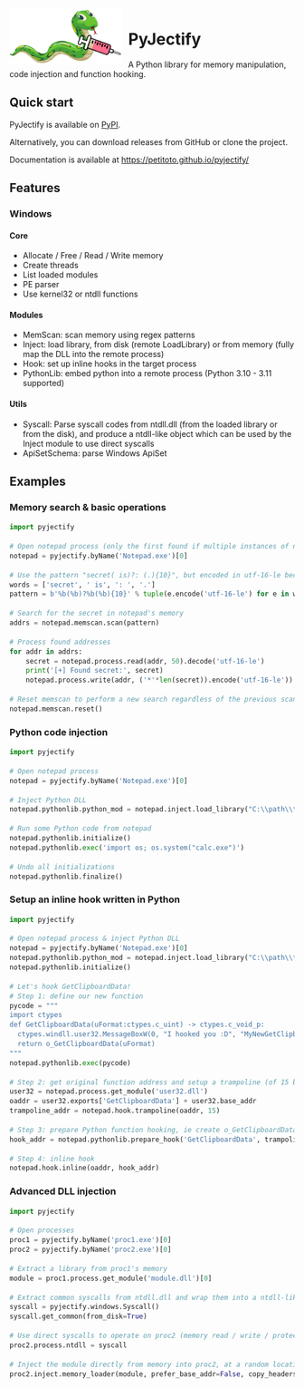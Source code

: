 <img height="100" align="left" style="float: left; margin: 0 10px 0 0;" alt="PyJectify logo" src="https://raw.githubusercontent.com/Petitoto/pyjectify/main/pyjectify.png" href="#">

# PyJectify
A Python library for memory manipulation, code injection and function hooking.


## Quick start
PyJectify is available on [PyPI](https://pypi.org/project/pyjectify/).

Alternatively, you can download releases from GitHub or clone the project.

Documentation is available at https://petitoto.github.io/pyjectify/


## Features
### Windows
#### Core
- Allocate / Free / Read / Write memory
- Create threads
- List loaded modules
- PE parser
- Use kernel32 or ntdll functions

#### Modules
- MemScan: scan memory using regex patterns
- Inject: load library, from disk (remote LoadLibrary) or from memory (fully map the DLL into the remote process)
- Hook: set up inline hooks in the target process
- PythonLib: embed python into a remote process (Python 3.10 - 3.11 supported)

#### Utils
- Syscall: Parse syscall codes from ntdll.dll (from the loaded library or from the disk), and produce a ntdll-like object which can be used by the Inject module to use direct syscalls
- ApiSetSchema: parse Windows ApiSet


## Examples

### Memory search & basic operations
```python
import pyjectify

# Open notepad process (only the first found if multiple instances of notepad are running)
notepad = pyjectify.byName('Notepad.exe')[0]

# Use the pattern "secret( is)?: (.){10}", but encoded in utf-16-le because Notepad uses wchar_t
words = ['secret', ' is', ': ', '.']
pattern = b'%b(%b)?%b(%b){10}' % tuple(e.encode('utf-16-le') for e in words)

# Search for the secret in notepad's memory
addrs = notepad.memscan.scan(pattern)

# Process found addresses
for addr in addrs:
    secret = notepad.process.read(addr, 50).decode('utf-16-le')
    print('[+] Found secret:', secret)
    notepad.process.write(addr, ('*'*len(secret)).encode('utf-16-le')) # let's hide the secret!

# Reset memscan to perform a new search regardless of the previous scan
notepad.memscan.reset()
```

### Python code injection
```python
import pyjectify

# Open notepad process
notepad = pyjectify.byName('Notepad.exe')[0]

# Inject Python DLL
notepad.pythonlib.python_mod = notepad.inject.load_library("C:\\path\\to\\python-embed\\python311.dll")

# Run some Python code from notepad
notepad.pythonlib.initialize()
notepad.pythonlib.exec('import os; os.system("calc.exe")')

# Undo all initializations
notepad.pythonlib.finalize()
```

### Setup an inline hook written in Python
```python
import pyjectify

# Open notepad process & inject Python DLL
notepad = pyjectify.byName('Notepad.exe')[0]
notepad.pythonlib.python_mod = notepad.inject.load_library("C:\\path\\to\\python-embed\\python311.dll")
notepad.pythonlib.initialize()

# Let's hook GetClipboardData!
# Step 1: define our new function
pycode = """
import ctypes
def GetClipboardData(uFormat:ctypes.c_uint) -> ctypes.c_void_p:
  ctypes.windll.user32.MessageBoxW(0, "I hooked you :D", "MyNewGetClipboardData", 0)
  return o_GetClipboardData(uFormat)
"""
notepad.pythonlib.exec(pycode)

# Step 2: get original function address and setup a trampoline (of 15 bytes size)
user32 = notepad.process.get_module('user32.dll')
oaddr = user32.exports['GetClipboardData'] + user32.base_addr
trampoline_addr = notepad.hook.trampoline(oaddr, 15)

# Step 3: prepare Python function hooking, ie create o_GetClipboardData and get ou Python GetClipboardData address
hook_addr = notepad.pythonlib.prepare_hook('GetClipboardData', trampoline_addr)

# Step 4: inline hook
notepad.hook.inline(oaddr, hook_addr)
```

### Advanced DLL injection
```python
import pyjectify

# Open processes
proc1 = pyjectify.byName('proc1.exe')[0]
proc2 = pyjectify.byName('proc2.exe')[0]

# Extract a library from proc1's memory
module = proc1.process.get_module('module.dll')[0]

# Extract common syscalls from ntdll.dll and wrap them into a ntdll-like object
syscall = pyjectify.windows.Syscall()
syscall.get_common(from_disk=True)

# Use direct syscalls to operate on proc2 (memory read / write / protect, thread creation...)
proc2.process.ntdll = syscall

# Inject the module directly from memory into proc2, at a random location and without copying PE headers
proc2.inject.memory_loader(module, prefer_base_addr=False, copy_headers=False)
```